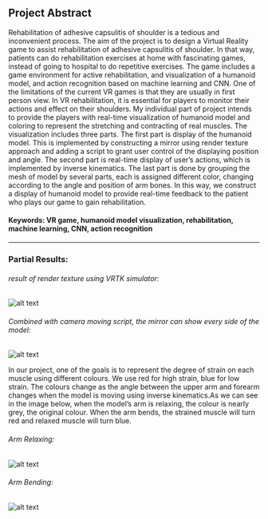 ## Project Abstract
Rehabilitation of adhesive capsulitis of shoulder is a tedious and inconvenient process. The aim of the project is to design a Virtual Reality game to assist rehabilitation of adhesive capsulitis of shoulder. In that way, patients can do rehabilitation exercises at home with fascinating games, instead of going to hospital to do repetitive exercises. The game includes a game environment for active rehabilitation, and visualization of a humanoid model, and action recognition based on machine learning and CNN. 
One of the limitations of the current VR games is that they are usually in first person view. In VR rehabilitation, it is essential for players to monitor their actions and effect on their shoulders. My individual part of project intends to provide the players with real-time visualization of humanoid model and coloring to represent the stretching and contracting of real muscles.
The visualization includes three parts. The first part is display of the humanoid model. This is implemented by constructing a mirror using render texture approach and adding a script to grant user control of the displaying position and angle. The second part is real-time display of user’s actions, which is implemented by inverse kinematics. The last part is done by grouping the mesh of model by several parts, each is assigned different color, changing according to the angle and position of arm bones. In this way, we construct a display of humanoid model to provide real-time feedback to the patient who plays our game to gain rehabilitation.

#### Keywords: VR game, humanoid model visualization, rehabilitation, machine learning, CNN, action recognition
<hr>

### Partial Results:

###### result of render texture using VRTK simulator: 
![alt text](https://i.ibb.co/CJdhhX8/1.png "Mirror View")
###### Combined with camera moving script, the mirror can show every side of the model:
![alt text](https://i.ibb.co/DK38w07/2.png "Different Angles")

In our project, one of the goals is to represent the degree of strain on each muscle using different colours. We use red for high strain, blue for low strain. The colours change as the angle between the upper arm and forearm changes when the model is moving using inverse kinematics.As we can see in the image below, when the model’s arm is relaxing, the colour is nearly grey, the original colour. When the arm bends, the strained muscle will turn red and relaxed muscle will turn blue.

###### Arm Relaxing: 
![alt text](https://i.ibb.co/6m3ZswS/3.png "Arm Relaxing")
###### Arm Bending:
![alt text](https://i.ibb.co/kmQWDMQ/4.png "Arm Bending")
